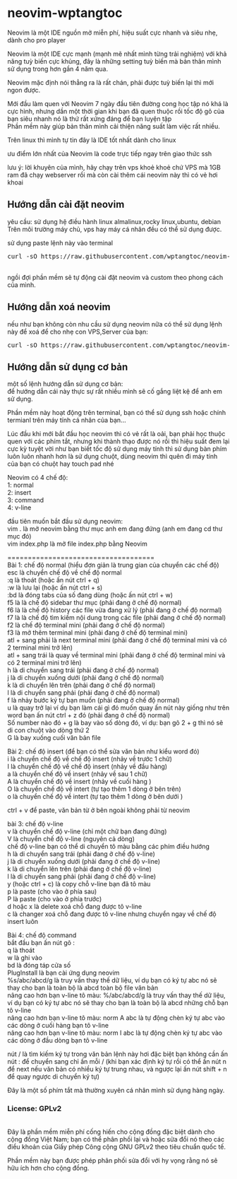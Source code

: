 # neovim-wptangtoc
Neovim là một IDE nguồn mở miễn phí, hiệu suất cực nhanh và siêu nhẹ, dành cho pro player
<br>

Neovim là một IDE cực mạnh (mạnh mẽ nhất mình từng trải nghiệm) với khả năng tuỳ biến cực khủng, đây là những setting tuỳ biến mà bản thân mình sử dụng trong hơn gần 4 năm qua.<br>

Neovim mặc định nói thẳng ra là rất chán, phải được tuỳ biến lại thì mới ngon được.<br>

Mới đầu làm quen với Neovim 7 ngày đầu tiên đường cong học tập nó khá là cực hình, nhưng dần một thời gian khi bạn đã quen thuộc rồi tốc độ gõ của bạn siêu nhanh nó là thứ rất xứng đáng để bạn luyện tập<br>
Phần mềm này giúp bản thân mình cải thiện năng suất làm việc rất nhiều.<br>

Trên linux thì mình tự tin đây là IDE tốt nhất dành cho linux<br>

ưu điểm lớn nhất của Neovim là code trực tiếp ngay trên giao thức ssh<br>

lưu ý: lời khuyên của mình, hãy chạy trên vps khoẻ khoẻ chứ VPS mà 1GB ram đã chạy webserver rồi mà còn cài thêm cái neovim này thì có vẻ hơi khoai<br>
<h2>Hướng dẫn cài đặt neovim</h2>
yêu cầu: sử dụng hệ điều hành linux almalinux,rocky linux,ubuntu, debian<br>
Trên môi trường máy chủ, vps hay máy cá nhân đều có thể sử dụng được.<br>

sử dụng paste lệnh này vào terminal<br>

<pre>curl -sO https://raw.githubusercontent.com/wptangtoc/neovim-wptangtoc/refs/heads/main/neovim-wptangtoc.sh && bash neovim-wptangtoc.sh</pre>
<br>
ngồi đợi phần mềm sẽ tự động cài đặt neovim và custom theo phong cách của mình.

<h2>Hướng dẫn xoá neovim</h2>

nếu như bạn không còn nhu cầu sử dụng neovim nữa có thể sử dụng lệnh này để xoá để cho nhẹ con VPS,Server của bạn:

<pre>curl -sO https://raw.githubusercontent.com/wptangtoc/neovim-wptangtoc/refs/heads/main/remove-neovim-wptangtoc.sh && bash remove-neovim-wptangtoc.sh</pre>

<h2>Hướng dẫn sử dụng cơ bản</h2>
một số lệnh hướng dẫn sử dụng cơ bản:<br>
để hướng dẫn cái này thực sự rất nhiều mình sẽ cố gắng liệt kệ để anh em sử dụng.

Phần mềm này hoạt động trên terminal, bạn có thể sử dụng ssh hoặc chính termianl trên máy tính cá nhân của bạn...

Lúc đầu khi mới bắt đầu học neovim thì có vẻ rất là oải, bạn phải học thuộc quen với các phím tắt, nhưng khi thành thạo được nó rồi thì hiệu suất đem lại cực kỳ tuyệt vời
như bạn biết tốc độ sử dụng máy tính thì sử dụng bàn phím luôn luôn nhanh hơn là sử dụng chuột, dùng neovim thì quên đi máy tính của bạn có chuột hay touch pad nhé<br>

Neovim có 4 chế độ:<br>
1: normal<br>
2: insert<br>
3: command<br>
4: v-line<br>

đầu tiên muốn bắt đầu sử dụng neovim:<br>
vim . là mở neovim bằng thư mục anh em đang đứng (anh em đang cd thư mục đó)<br>
vim index.php là mở file index.php bằng Neovim<br>

====================================<br>
Bài 1: chế độ normal (hiểu đơn giản là trung gian của chuyển các chế độ)<br>
esc là chuyển chế độ về chế độ normal<br>
:q là thoát (hoặc ấn nút ctrl + q)<br>
:w là lưu lại (hoặc ấn nút ctrl + s)<br>
:bd là đóng tabs của số đang dùng (hoặc ấn nút ctrl + w)<br>
f5 là là chế độ sidebar thư mục (phải đang ở chế độ normal)<br>
f6 là là chế độ history các file vừa đang xử lý (phải đang ở chế độ normal)<br>
f7 là là chế độ tìm kiếm nội dung trong các file (phải đang ở chế độ normal)<br>
f2 là chế độ terminal mini (phải đang ở chế độ normal)<br>
f3 là mở thêm terminal mini (phải đang ở chế độ terminal mini)<br>
atl + sang phải là next terminal mini (phải đang ở chế độ terminal mini và có 2 terminal mini trở lên)<br>
atl + sang trái là quay về terminal mini (phải đang ở chế độ terminal mini và có 2 terminal mini trở lên)<br>
h là di chuyển sang trái (phải đang ở chế độ normal)<br>
j là di chuyển xuống dưới (phải đang ở chế độ normal)<br>
k là di chuyển lên trên (phải đang ở chế độ normal)<br>
l là di chuyển sang phải (phải đang ở chế độ normal)<br>
f là nhảy bước ký tự bạn muốn (phải đang ở chế độ normal)<br>
u là quay trở lại ví dụ bạn làm cái gì đó muốn quay ấn nút này giống như trên word bạn ấn nút ctrl + z đó (phải đang ở chế độ normal)<br>
Số number nào đó + g là bay vào số dòng đó, ví dụ: bạn gõ 2 + g thì nó sẽ di con chuột vào dòng thứ 2<br>
G là bay xuống cuối văn bản file<br>

Bài 2: chế độ insert (để bạn có thể sửa văn bản như kiểu word đó)<br>
i là chuyển chế độ về chế độ insert (nhảy về trước 1 chữ)<br>
I là chuyển chế độ về chế độ insert (nhảy về đầu hàng)<br>
a là chuyển chế độ về insert (nhảy về sau 1 chữ)<br>
A là chuyển chế độ về insert (nhảy về cuối hàng )<br>
O là chuyển chế độ về intert (tự tạo thêm 1 dòng ở bên trên)<br>
o là chuyển chế độ về intert (tự tạo thêm 1 dòng ở bên dưới )<br>

ctrl + v để paste, văn bản từ ở bên ngoài không phải từ neovim<br>

bài 3: chế độ v-line<br>
v là chuyển chế độ v-line (chỉ một chữ bạn đang đứng)<br>
V là chuyển chế độ v-line (nguyên cả dòng)<br>
chế độ v-line bạn có thể di chuyển tô màu bằng các phím điều hướng <br>
h là di chuyển sang trái (phải đang ở chế độ v-line)<br>
j là di chuyển xuống dưới (phải đang ở chế độ v-line)<br>
k là di chuyển lên trên (phải đang ở chế độ v-line)<br>
l là di chuyển sang phải (phải đang ở chế độ v-line)<br>
y (hoặc ctrl + c) là copy chỗ v-line bạn đã tô màu<br>
p là paste (cho vào ở phía sau)<br>
P là paste (cho vào ở phía trước)<br>
d hoặc x là delete xoá chỗ đang được tô v-line<br>
c là changer xoá chỗ đang được tô v-line nhưng chuyển ngay về chế độ insert luôn<br>

Bài 4: chế độ command<br>
bắt đầu bạn ấn nút gõ :<br>
q là thoát<br>
w là ghi vào<br>
bd là đóng táp cửa số<br>
PlugInstall là bạn cài ứng dụng neovim<br>
%s/abc/abcd/g là truy vấn thay thế dữ liệu, ví dụ bạn có ký tự abc nó sẽ thay cho bạn là toàn bộ là abcd toàn bộ file văn bản<br>
nâng cao hơn bạn v-line tô màu: %/abc/abcd/g là truy vấn thay thế dữ liệu, ví dụ bạn có ký tự abc nó sẽ thay cho bạn là toàn bộ là abcd những chỗ bạn tô v-line<br>
nâng cao hơn bạn v-line tô màu: norm A abc là tự động chèn ký tự abc vào các dòng ở cuối hàng bạn tô v-line<br>
nâng cao hơn bạn v-line tô màu: norm I abc là tự động chèn ký tự abc vào các dòng ở đầu dòng bạn tô v-line<br>

nút / là tìm kiếm ký tự trong văn bản lệnh này hơi đặc biệt bạn không cần ấn nút : để chuyển sang chỉ ấn mỗi / (khi bạn xác định ký tự rồi có thể ấn nút n để next nếu văn bản có nhiều ký tự trung nhau, và ngược lại ấn nút shift + n để quay ngược di chuyển ký tự)<br>

Đây là một số phím tắt mà thường xuyên cá nhân mình sử dụng hàng ngày.<br>

<h3>License: GPLv2</h3><br>
Đây là phần mềm miễn phí cống hiến cho cộng đồng đặc biệt dành cho cộng đồng Việt Nam; bạn có thể phân phối lại và hoặc sửa đổi nó theo các điều khoản của Giấy phép Công cộng GNU GPLv2 theo tiêu chuẩn quốc tế.

Phần mềm này bạn được phép phân phối sửa đổi với hy vọng rằng nó sẽ hữu ích hơn cho cộng đồng.
